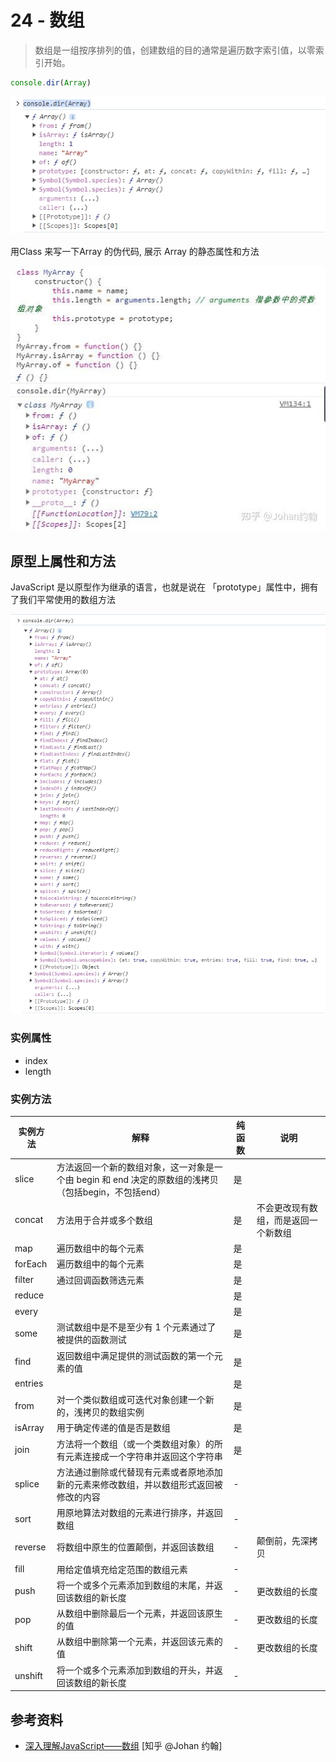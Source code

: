 # 24 - 数组

> 数组是一组按序排列的值，创建数组的目的通常是遍历数字索引值，以零索引开始。

```javascript
console.dir(Array)
```

![查看Array数据结构](/static/WX_20231128122847.png)

用Class 来写一下Array 的伪代码, 展示 Array 的静态属性和方法

![用Class 来写一下Array 的伪代码](/static/v2-51649933376a9bb31c5b1560c4d24652_r.jpg)

## 原型上属性和方法

JavaScript 是以原型作为继承的语言，也就是说在 「prototype」属性中，拥有了我们平常使用的数组方法

![Array.prototype](/static/WX_20231129234646.png)

### 实例属性

- index
- length

### 实例方法

|实例方法|解释|纯函数|说明|
|--|--|--|--|
| slice      | 方法返回一个新的数组对象，这一对象是一个由 begin 和 end 决定的原数组的浅拷贝（包括begin，不包括end）  | 是 |    |
| concat     | 方法用于合并或多个数组  | 是 | 不会更改现有数组，而是返回一个新数组   |
| map        | 遍历数组中的每个元素  | 是 |    |
| forEach    | 遍历数组中的每个元素  | 是 |    |
| filter     | 通过回调函数筛选元素  | 是 |    |
| reduce     |   | 是 |    |
| every      |   | 是 |    |
| some       | 测试数组中是不是至少有 1 个元素通过了被提供的函数测试  | 是 |    |
| find       | 返回数组中满足提供的测试函数的第一个元素的值  | 是 |    |
| entries    |   | 是 |    |
| from       | 对一个类似数组或可迭代对象创建一个新的，浅拷贝的数组实例  | 是 |    |
| isArray    | 用于确定传递的值是否是数组  | 是 |    |
| join       | 方法将一个数组（或一个类数组对象）的所有元素连接成一个字符串并返回这个字符串  | 是 |    |
| splice     | 方法通过删除或代替现有元素或者原地添加新的元素来修改数组，并以数组形式返回被修改的内容  | -  |    |
| sort       | 用原地算法对数组的元素进行排序，并返回数组  | -  |    |
| reverse    | 将数组中原生的位置颠倒，并返回该数组|-| 颠倒前，先深拷贝 |
| fill       | 用给定值填充给定范围的数组元素  | -  |    |
| push       | 将一个或多个元素添加到数组的末尾，并返回该数组的新长度|-|更改数组的长度|
| pop        | 从数组中删除最后一个元素，并返回该原生的值|-|更改数组的长度|
| shift      | 从数组中删除第一个元素，并返回该元素的值  | -  |  更改数组的长度  |
| unshift    | 将一个或多个元素添加到数组的开头，并返回该数组的新长度  | -  |    |

## 参考资料

- [深入理解JavaScript——数组](https://zhuanlan.zhihu.com/p/577163710) [知乎 @Johan 约翰]